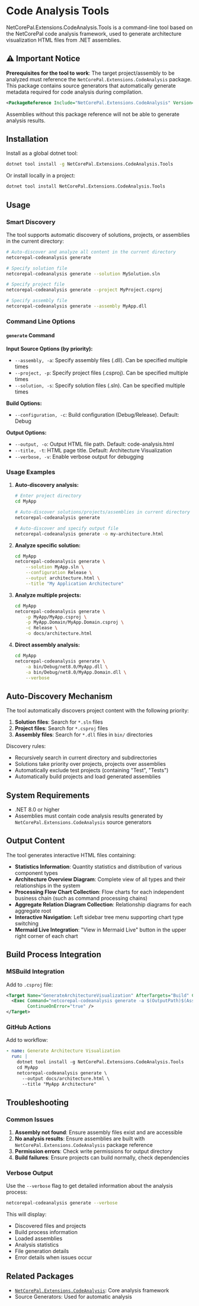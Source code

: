 # Code Analysis Tools

NetCorePal.Extensions.CodeAnalysis.Tools is a command-line tool based on the NetCorePal code analysis framework, used to generate architecture visualization HTML files from .NET assemblies.

## ⚠️ Important Notice

**Prerequisites for the tool to work**: The target project/assembly to be analyzed must reference the `NetCorePal.Extensions.CodeAnalysis` package. This package contains source generators that automatically generate metadata required for code analysis during compilation.

```xml
<PackageReference Include="NetCorePal.Extensions.CodeAnalysis" Version="2.8.3" />
```

Assemblies without this package reference will not be able to generate analysis results.

## Installation

Install as a global dotnet tool:

```bash
dotnet tool install -g NetCorePal.Extensions.CodeAnalysis.Tools
```

Or install locally in a project:

```bash
dotnet tool install NetCorePal.Extensions.CodeAnalysis.Tools
```

## Usage

### Smart Discovery

The tool supports automatic discovery of solutions, projects, or assemblies in the current directory:

```bash
# Auto-discover and analyze all content in the current directory
netcorepal-codeanalysis generate

# Specify solution file
netcorepal-codeanalysis generate --solution MySolution.sln

# Specify project file  
netcorepal-codeanalysis generate --project MyProject.csproj

# Specify assembly file
netcorepal-codeanalysis generate --assembly MyApp.dll
```

### Command Line Options

#### `generate` Command

**Input Source Options (by priority):**

- `--assembly, -a`: Specify assembly files (.dll). Can be specified multiple times
- `--project, -p`: Specify project files (.csproj). Can be specified multiple times  
- `--solution, -s`: Specify solution files (.sln). Can be specified multiple times

**Build Options:**

- `--configuration, -c`: Build configuration (Debug/Release). Default: Debug

**Output Options:**

- `--output, -o`: Output HTML file path. Default: code-analysis.html
- `--title, -t`: HTML page title. Default: Architecture Visualization
- `--verbose, -v`: Enable verbose output for debugging

### Usage Examples

1. **Auto-discovery analysis:**

   ```bash
   # Enter project directory
   cd MyApp
   
   # Auto-discover solutions/projects/assemblies in current directory
   netcorepal-codeanalysis generate
   
   # Auto-discover and specify output file
   netcorepal-codeanalysis generate -o my-architecture.html
   ```

2. **Analyze specific solution:**

   ```bash
   cd MyApp
   netcorepal-codeanalysis generate \
       --solution MyApp.sln \
       --configuration Release \
       --output architecture.html \
       --title "My Application Architecture"
   ```

3. **Analyze multiple projects:**

   ```bash
   cd MyApp
   netcorepal-codeanalysis generate \
       -p MyApp/MyApp.csproj \
       -p MyApp.Domain/MyApp.Domain.csproj \
       -c Release \
       -o docs/architecture.html
   ```

4. **Direct assembly analysis:**

   ```bash
   cd MyApp
   netcorepal-codeanalysis generate \
       -a bin/Debug/net8.0/MyApp.dll \
       -a bin/Debug/net8.0/MyApp.Domain.dll \
       --verbose
   ```

## Auto-Discovery Mechanism

The tool automatically discovers project content with the following priority:

1. **Solution files**: Search for `*.sln` files
2. **Project files**: Search for `*.csproj` files  
3. **Assembly files**: Search for `*.dll` files in `bin/` directories

Discovery rules:

- Recursively search in current directory and subdirectories
- Solutions take priority over projects, projects over assemblies
- Automatically exclude test projects (containing "Test", "Tests")
- Automatically build projects and load generated assemblies

## System Requirements

- .NET 8.0 or higher
- Assemblies must contain code analysis results generated by `NetCorePal.Extensions.CodeAnalysis` source generators

## Output Content

The tool generates interactive HTML files containing:

- **Statistics Information**: Quantity statistics and distribution of various component types
- **Architecture Overview Diagram**: Complete view of all types and their relationships in the system
- **Processing Flow Chart Collection**: Flow charts for each independent business chain (such as command processing chains)
- **Aggregate Relation Diagram Collection**: Relationship diagrams for each aggregate root
- **Interactive Navigation**: Left sidebar tree menu supporting chart type switching
- **Mermaid Live Integration**: "View in Mermaid Live" button in the upper right corner of each chart

## Build Process Integration

### MSBuild Integration

Add to `.csproj` file:

```xml
<Target Name="GenerateArchitectureVisualization" AfterTargets="Build" Condition="'$(Configuration)' == 'Debug'">
  <Exec Command="netcorepal-codeanalysis generate -a $(OutputPath)$(AssemblyName).dll -o $(OutputPath)architecture.html" 
        ContinueOnError="true" />
</Target>
```

### GitHub Actions

Add to workflow:

```yaml
- name: Generate Architecture Visualization
  run: |
    dotnet tool install -g NetCorePal.Extensions.CodeAnalysis.Tools
    cd MyApp
    netcorepal-codeanalysis generate \
      --output docs/architecture.html \
      --title "MyApp Architecture"
```

## Troubleshooting

### Common Issues

1. **Assembly not found**: Ensure assembly files exist and are accessible
2. **No analysis results**: Ensure assemblies are built with `NetCorePal.Extensions.CodeAnalysis` package reference
3. **Permission errors**: Check write permissions for output directory
4. **Build failures**: Ensure projects can build normally, check dependencies

### Verbose Output

Use the `--verbose` flag to get detailed information about the analysis process:

```bash
netcorepal-codeanalysis generate --verbose
```

This will display:

- Discovered files and projects
- Build process information
- Loaded assemblies
- Analysis statistics
- File generation details
- Error details when issues occur

## Related Packages

- [`NetCorePal.Extensions.CodeAnalysis`](../code-flow-analysis.md): Core analysis framework
- Source Generators: Used for automatic analysis
